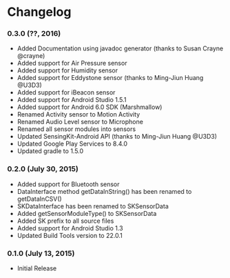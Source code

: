 # Changelog

### 0.3.0 (??, 2016)
- Added Documentation using javadoc generator (thanks to Susan Crayne @crayne)
- Added support for Air Pressure sensor
- Added support for Humidity sensor
- Added support for Eddystone sensor (thanks to Ming-Jiun Huang @U3D3)
- Added support for iBeacon sensor
- Added support for Android Studio 1.5.1
- Added support for Android 6.0 SDK (Marshmallow)
- Renamed Activity sensor to Motion Activity
- Renamed Audio Level sensor to Microphone
- Renamed all sensor modules into sensors
- Updated SensingKit-Android API (thanks to Ming-Jiun Huang @U3D3)
- Updated Google Play Services to 8.4.0
- Updated gradle to 1.5.0

### 0.2.0 (July 30, 2015)
- Added support for Bluetooth sensor
- DataInterface method getDataInString() has been renamed to getDataInCSV()
- SKDataInterface has been renamed to SKSensorData
- Added getSensorModuleType() to SKSensorData
- Added SK prefix to all source files
- Added support for Android Studio 1.3
- Updated Build Tools version to 22.0.1

### 0.1.0 (July 13, 2015)
- Initial Release